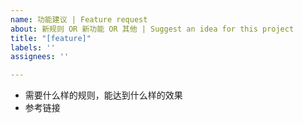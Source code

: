 ```yaml
---
name: 功能建议 | Feature request
about: 新规则 OR 新功能 OR 其他 | Suggest an idea for this project
title: "[feature]"
labels: ''
assignees: ''

---
```


- 需要什么样的规则，能达到什么样的效果
- 参考链接
